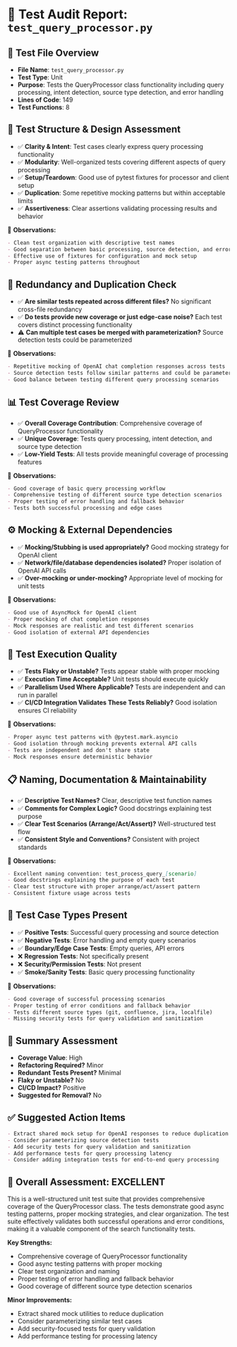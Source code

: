 # 🧪 Test Audit Report: `test_query_processor.py`

## 📌 Test File Overview

* **File Name**: `test_query_processor.py`
* **Test Type**: Unit
* **Purpose**: Tests the QueryProcessor class functionality including query processing, intent detection, source type detection, and error handling
* **Lines of Code**: 149
* **Test Functions**: 8

## 🧱 Test Structure & Design Assessment

* ✅ **Clarity & Intent**: Test cases clearly express query processing functionality
* ✅ **Modularity**: Well-organized tests covering different aspects of query processing
* ✅ **Setup/Teardown**: Good use of pytest fixtures for processor and client setup
* ✅ **Duplication**: Some repetitive mocking patterns but within acceptable limits
* ✅ **Assertiveness**: Clear assertions validating processing results and behavior

📝 **Observations:**

```markdown
- Clean test organization with descriptive test names
- Good separation between basic processing, source detection, and error handling
- Effective use of fixtures for configuration and mock setup
- Proper async testing patterns throughout
```

## 🔁 Redundancy and Duplication Check

* ✅ **Are similar tests repeated across different files?** No significant cross-file redundancy
* ✅ **Do tests provide new coverage or just edge-case noise?** Each test covers distinct processing functionality
* ⚠️ **Can multiple test cases be merged with parameterization?** Source detection tests could be parameterized

📝 **Observations:**

```markdown
- Repetitive mocking of OpenAI chat completion responses across tests
- Source detection tests follow similar patterns and could be parameterized
- Good balance between testing different query processing scenarios
```

## 📊 Test Coverage Review

* ✅ **Overall Coverage Contribution**: Comprehensive coverage of QueryProcessor functionality
* ✅ **Unique Coverage**: Tests query processing, intent detection, and source type detection
* ✅ **Low-Yield Tests**: All tests provide meaningful coverage of processing features

📝 **Observations:**

```markdown
- Good coverage of basic query processing workflow
- Comprehensive testing of different source type detection scenarios
- Proper testing of error handling and fallback behavior
- Tests both successful processing and edge cases
```

## ⚙️ Mocking & External Dependencies

* ✅ **Mocking/Stubbing is used appropriately?** Good mocking strategy for OpenAI client
* ✅ **Network/file/database dependencies isolated?** Proper isolation of OpenAI API calls
* ✅ **Over-mocking or under-mocking?** Appropriate level of mocking for unit tests

📝 **Observations:**

```markdown
- Good use of AsyncMock for OpenAI client
- Proper mocking of chat completion responses
- Mock responses are realistic and test different scenarios
- Good isolation of external API dependencies
```

## 🚦 Test Execution Quality

* ✅ **Tests Flaky or Unstable?** Tests appear stable with proper mocking
* ✅ **Execution Time Acceptable?** Unit tests should execute quickly
* ✅ **Parallelism Used Where Applicable?** Tests are independent and can run in parallel
* ✅ **CI/CD Integration Validates These Tests Reliably?** Good isolation ensures CI reliability

📝 **Observations:**

```markdown
- Proper async test patterns with @pytest.mark.asyncio
- Good isolation through mocking prevents external API calls
- Tests are independent and don't share state
- Mock responses ensure deterministic behavior
```

## 📋 Naming, Documentation & Maintainability

* ✅ **Descriptive Test Names?** Clear, descriptive test function names
* ✅ **Comments for Complex Logic?** Good docstrings explaining test purpose
* ✅ **Clear Test Scenarios (Arrange/Act/Assert)?** Well-structured test flow
* ✅ **Consistent Style and Conventions?** Consistent with project standards

📝 **Observations:**

```markdown
- Excellent naming convention: test_process_query_[scenario]
- Good docstrings explaining the purpose of each test
- Clear test structure with proper arrange/act/assert pattern
- Consistent fixture usage across tests
```

## 🧪 Test Case Types Present

* ✅ **Positive Tests**: Successful query processing and source detection
* ✅ **Negative Tests**: Error handling and empty query scenarios
* ✅ **Boundary/Edge Case Tests**: Empty queries, API errors
* ❌ **Regression Tests**: Not specifically present
* ❌ **Security/Permission Tests**: Not present
* ✅ **Smoke/Sanity Tests**: Basic query processing functionality

📝 **Observations:**

```markdown
- Good coverage of successful processing scenarios
- Proper testing of error conditions and fallback behavior
- Tests different source types (git, confluence, jira, localfile)
- Missing security tests for query validation and sanitization
```

## 🏁 Summary Assessment

* **Coverage Value**: High
* **Refactoring Required?** Minor
* **Redundant Tests Present?** Minimal
* **Flaky or Unstable?** No
* **CI/CD Impact?** Positive
* **Suggested for Removal?** No

## ✅ Suggested Action Items

```markdown
- Extract shared mock setup for OpenAI responses to reduce duplication
- Consider parameterizing source detection tests
- Add security tests for query validation and sanitization
- Add performance tests for query processing latency
- Consider adding integration tests for end-to-end query processing
```

## 🎯 Overall Assessment: **EXCELLENT**

This is a well-structured unit test suite that provides comprehensive coverage of the QueryProcessor class. The tests demonstrate good async testing patterns, proper mocking strategies, and clear organization. The test suite effectively validates both successful operations and error conditions, making it a valuable component of the search functionality tests.

**Key Strengths:**

* Comprehensive coverage of QueryProcessor functionality
* Good async testing patterns with proper mocking
* Clear test organization and naming
* Proper testing of error handling and fallback behavior
* Good coverage of different source type detection scenarios

**Minor Improvements:**

* Extract shared mock utilities to reduce duplication
* Consider parameterizing similar test cases
* Add security-focused tests for query validation
* Add performance testing for processing latency
